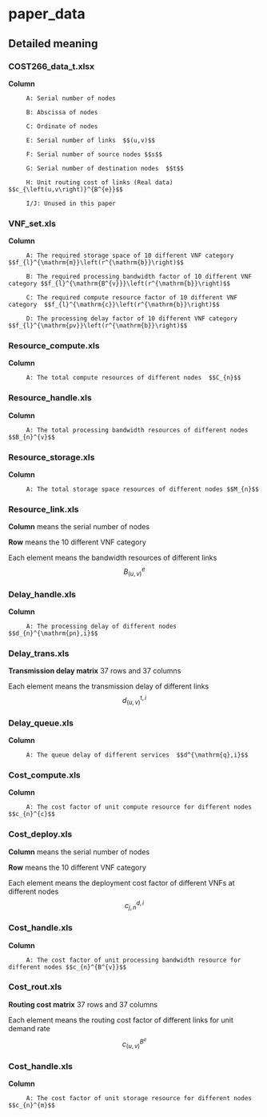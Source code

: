 <script type="text/javascript" src="http://cdn.mathjax.org/mathjax/latest/MathJax.js?config=default"></script>
# paper_data

## Detailed meaning

### COST266_data_t.xlsx
**Column**  

         A: Serial number of nodes  

         B: Abscissa of nodes  
        
         C: Ordinate of nodes
        
         E: Serial number of links  $$(u,v)$$
        
         F: Serial number of source nodes $$s$$
        
         G: Serial number of destination nodes  $$t$$
        
         H: Unit routing cost of links (Real data)  $$c_{\left(u,v\right)}^{B^{e}}$$
        
         I/J: Unused in this paper
        
### VNF_set.xls
**Column**  

         A: The required storage space of 10 different VNF category  $$f_{l}^{\mathrm{m}}\left(r^{\mathrm{b}}\right)$$

         B: The required processing bandwidth factor of 10 different VNF category $$f_{l}^{\mathrm{B^{v}}}\left(r^{\mathrm{b}}\right)$$
        
         C: The required compute resource factor of 10 different VNF category  $$f_{l}^{\mathrm{c}}\left(r^{\mathrm{b}}\right)$$
        
         D: The processing delay factor of 10 different VNF category   $$f_{l}^{\mathrm{pv}}\left(r^{\mathrm{b}}\right)$$

### Resource_compute.xls
**Column**  

         A: The total compute resources of different nodes  $$C_{n}$$
           
### Resource_handle.xls
**Column**  

         A: The total processing bandwidth resources of different nodes  $$B_{n}^{v}$$
         
 ### Resource_storage.xls
**Column**  

         A: The total storage space resources of different nodes $$M_{n}$$       
         
### Resource_link.xls
**Column**  means the serial number of nodes
  
**Row**  means the 10 different VNF category

Each element means the bandwidth resources of different links  $$B_{\left(u,v\right)}^{e}$$

         
### Delay_handle.xls
**Column**  

         A: The processing delay of different nodes  $$d_{n}^{\mathrm{pn},i}$$       
   
### Delay_trans.xls
**Transmission delay matrix** 37 rows and 37 columns 

Each element means the transmission delay of different links $$d_{\left(u,v\right)}^{\mathrm{t},i}$$         

### Delay_queue.xls
**Column**  

         A: The queue delay of different services  $$d^{\mathrm{q},i}$$  
         
### Cost_compute.xls
**Column**  

         A: The cost factor of unit compute resource for different nodes $$c_{n}^{c}$$
         
### Cost_deploy.xls
**Column**  means the serial number of nodes
  
**Row**  means the 10 different VNF category

Each element means the deployment cost factor of different VNFs at different nodes $$c_{j,n}^{d,i}$$

### Cost_handle.xls
**Column**  

         A: The cost factor of unit processing bandwidth resource for different nodes $$c_{n}^{B^{v}}$$
         
### Cost_rout.xls
**Routing cost matrix** 37 rows and 37 columns 

Each element means the routing cost factor of different links for unit demand rate $$c_{\left(u,v\right)}^{B^{e}}$$
           
### Cost_handle.xls
**Column**  

         A: The cost factor of unit storage resource for different nodes $$c_{n}^{m}$$
         

       
